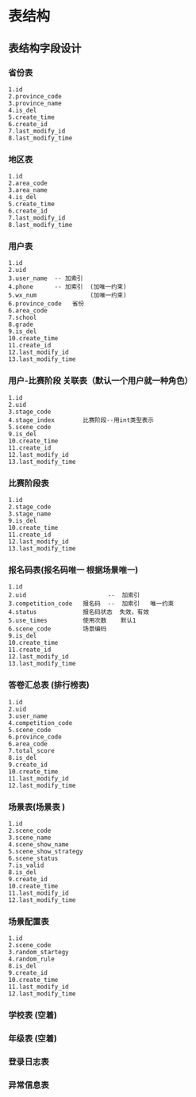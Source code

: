 # 表结构
## 表结构字段设计


### 省份表 
    1.id
    2.province_code
    3.province_name
    4.is_del
    5.create_time
    6.create_id
    7.last_modify_id
    8.last_modify_time

### 地区表 
    1.id
    2.area_code
    3.area_name
    4.is_del
    5.create_time
    6.create_id
    7.last_modify_id
    8.last_modify_time
    
### 用户表
    1.id
    2.uid
    3.user_name  -- 加索引
    4.phone      -- 加索引  (加唯一约束)
    5.wx_num               (加唯一约束)
    6.province_code   省份
    6.area_code
    7.school
    8.grade
    9.is_del
    10.create_time
    11.create_id
    12.last_modify_id
    13.last_modify_time
    
### 用户-比赛阶段 关联表（默认一个用户就一种角色）
    1.id
    2.uid
    3.stage_code
    4.stage_index        比赛阶段--用int类型表示
    5.scene_code
    9.is_del
    10.create_time
    11.create_id
    12.last_modify_id
    13.last_modify_time

### 比赛阶段表
    1.id
    2.stage_code
    3.stage_name
    9.is_del
    10.create_time
    11.create_id
    12.last_modify_id
    13.last_modify_time
    
### 报名码表(报名码唯一  根据场景唯一)
    1.id
    2.uid                       --  加索引
    3.competition_code   报名码  --  加索引   唯一约束
    4.status             报名码状态  失效，有效  
    5.use_times          使用次数    默认1
    6.scene_code         场景编码
    9.is_del
    10.create_time
    11.create_id
    12.last_modify_id
    13.last_modify_time
    
### 答卷汇总表 (排行榜表)
    1.id
    2.uid
    3.user_name
    4.competition_code
    5.scene_code
    6.province_code
    6.area_code
    7.total_score
    8.is_del
    9.create_id
    10.create_time
    11.last_modify_id
    12.last_modify_time

### 场景表(场景表 )
    1.id
    2.scene_code
    3.scene_name
    4.scene_show_name 
    5.scene_show_strategy
    6.scene_status
    7.is_valid
    8.is_del
    9.create_id
    10.create_time
    11.last_modify_id
    12.last_modify_time
    
### 场景配置表
    1.id
    2.scene_code
    3.random_startegy
    4.random_rule
    8.is_del
    9.create_id
    10.create_time
    11.last_modify_id
    12.last_modify_time
    
### 学校表  (空着)
### 年级表  (空着)
### 登录日志表
### 异常信息表